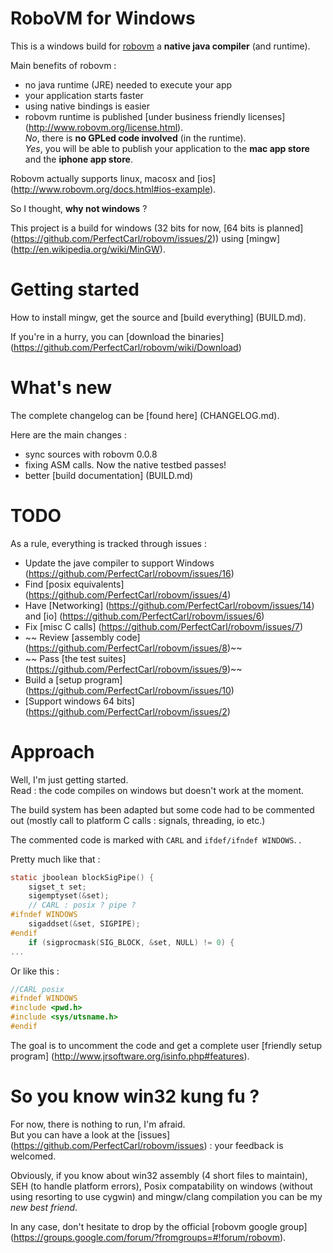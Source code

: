# RoboVM for Windows

This is a windows build for [robovm](http://www.robovm.org) a **native java compiler** (and runtime). 

Main benefits of robovm  :
  - no java runtime (JRE) needed to execute your app
  - your application starts faster
  - using native bindings is easier
  - robovm runtime is published [under business friendly licenses] (http://www.robovm.org/license.html).  
_No_, there is **no GPLed code involved** (in the runtime).   
_Yes_, you will be able to publish your application to the **mac app store** and the **iphone app store**.

Robovm actually supports linux, macosx and [ios] (http://www.robovm.org/docs.html#ios-example).

So I thought, **why not windows** ?   

This project is a build for windows (32 bits for now, [64 bits is planned] (https://github.com/PerfectCarl/robovm/issues/2)) using [mingw] (http://en.wikipedia.org/wiki/MinGW).


# Getting started 
How to install mingw, get the source and [build everything] (BUILD.md).

If you're in a hurry, you can [download the binaries] (https://github.com/PerfectCarl/robovm/wiki/Download)

# What's new

The complete changelog can be [found here] (CHANGELOG.md).

Here are the main changes : 
   - sync sources with robovm 0.0.8
   - fixing ASM calls. Now the native testbed passes!
   - better [build documentation] (BUILD.md)

# TODO
As a rule, everything is tracked through issues : 
  - Update the jave compiler to support Windows (https://github.com/PerfectCarl/robovm/issues/16) 
  - Find [posix equivalents] (https://github.com/PerfectCarl/robovm/issues/4)
  - Have [Networking] (https://github.com/PerfectCarl/robovm/issues/14)  and [io] (https://github.com/PerfectCarl/robovm/issues/6)
  - Fix [misc C calls] (https://github.com/PerfectCarl/robovm/issues/7) 
  - ~~ Review [assembly code] (https://github.com/PerfectCarl/robovm/issues/8)~~ 
  - ~~ Pass [the test suites] (https://github.com/PerfectCarl/robovm/issues/9)~~ 
  - Build a [setup program] (https://github.com/PerfectCarl/robovm/issues/10)
  - [Support windows 64 bits] (https://github.com/PerfectCarl/robovm/issues/2)   

# Approach
Well, I'm just getting started.   
Read : the code compiles on windows but doesn't work at the moment. 

The build system has been adapted but some code had to be commented out (mostly call to platform C calls : signals, threading, io etc.)

The commented code is marked with `CARL` and `ifdef/ifndef WINDOWS`.
.

Pretty much like that :
````c
static jboolean blockSigPipe() {
    sigset_t set;
    sigemptyset(&set);
    // CARL : posix ? pipe ? 
#ifndef WINDOWS  
	sigaddset(&set, SIGPIPE);
#endif
    if (sigprocmask(SIG_BLOCK, &set, NULL) != 0) {
...
````

Or like this :
````c
//CARL posix
#ifndef WINDOWS
#include <pwd.h>
#include <sys/utsname.h>
#endif 
````
The goal is to uncomment the code and get a complete user [friendly setup program] (http://www.jrsoftware.org/isinfo.php#features).


# So you know win32 kung fu ?
For now, there is nothing to run, I'm afraid.  
But you can have a look at the [issues] (https://github.com/PerfectCarl/robovm/issues) : your feedback is welcomed.

Obviously, if you know about win32 assembly (4 short files to maintain), SEH (to handle platform errors), Posix compatability on windows (without using resorting to use cygwin) and mingw/clang compilation you can be my *new best friend*.

In any case, don't hesitate to drop by the official [robovm google group] (https://groups.google.com/forum/?fromgroups=#!forum/robovm).
